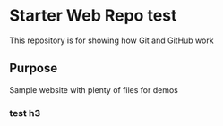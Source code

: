 # Starter Web Repo test

This repository is for showing how Git and GitHub work

## Purpose

Sample website with plenty of files for demos

### test h3